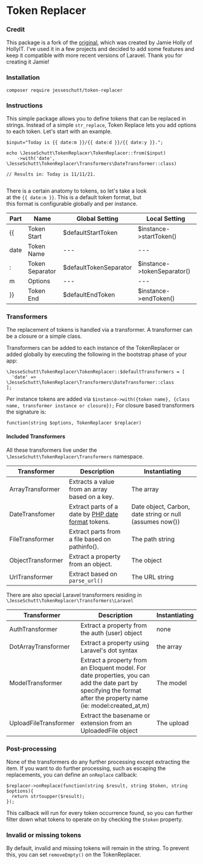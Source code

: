 
# Token Replacer

### Credit
This package is a fork of the [original](https://github.com/HollyIT/token-replacer), which was created by Jamie Holly of HollyIT. I've used it in a few projects and decided to add some features and keep it compatible with more recent versions of Laravel. Thank you for creating it Jamie!

### Installation
    
```
composer require jesseschutt/token-replacer
```

### Instructions

This simple package allows you to define tokens that can be replaced in strings. Instead of a simple `str_replace`, Token Replace lets you add options to each token. Let's start with an example.

```  
$input="Today is {{ date:m }}/{{ date:d }}/{{ date:y }}.";  
  
echo \JesseSchutt\TokenReplacer\TokenReplacer::from($input)  
    ->with('date',  \JesseSchutt\TokenReplacer\Transformers\DateTransformer::class)  
      
// Results in: Today is 11/11/21.      
  
```  

There is a certain anatomy to tokens, so let's take a look  
at the `{{ date:m }}`. This is a default token format, but  
this format is configurable globally and per instance.

| Part |  Name | Global Setting  | Local Setting
|--|--|--|--|
| {{ | Token Start | $defaultStartToken | $instance->startToken() |
| date | Token Name | --- |--- |
| : | Token Separator | $defaultTokenSeparator | $instance->tokenSeparator() |
| m | Options | --- | --- |
| }} | Token End | $defaultEndToken | $instance->endToken() |

### Transformers

The replacement of tokens is handled via a transformer. A transformer can be a closure or a simple class.

Transformers can be added to each instance of the TokenReplacer or added globally by executing the following
in the bootstrap phase of your app:

```
\JesseSchutt\TokenReplacer\TokenReplacer::$defaultTransformers = [  
  'date' => \JesseSchutt\TokenReplacer\Transformers\DateTransformer::class  
];
```
Per instance tokens are added via `$instance->with({token name}, {class name, transformer instance or closure});` For closure based transformers the signature is:

```
function(string $options, TokenReplacer $replacer)
``` 

#### Included Transformers
All these transformers live under the `\JesseSchutt\TokenReplacer\Transformers` namespace.

| Transformer | Description | Instantiating |
| --- | --- | -- |
| ArrayTransformer | Extracts a value from an array based on a key.| The array |
| DateTransfomer | Extract parts of a date by [PHP date format](https://www.php.net/manual/en/datetime.format.php) tokens. | Date object, Carbon, date string or null (assumes now()) |
|FileTransformer | Extract parts from a file based on pathinfo(). | The path string |
| ObjectTransformer| Extract a property from an object. | The object |
|UrlTransformer | Extract based on `parse_url()` | The URL string |

There are also special Laravel transformers residing in `\JesseSchutt\TokenReplacer\Transformers\Laravel`

| Transformer | Description | Instantiating |
| --- | --- | -- |
| AuthTransformer | Extract a property from the auth (user) object | none |
| DotArrayTransformer | Extract a property using Laravel's dot syntax | the array |
| ModelTransformer | Extract a property from an Eloquent model. For date properties, you can add the date part by specifying the format after the property name (ie: model:created_at,m) | The model |
| UploadFileTransformer | Extract the basename or extension from an UploadedFile object | The upload |

### Post-processing
None of the transformers do any further processing except extracting the item. If you want to do further processing, such as escaping the replacements, you can define an `onReplace` callback:
```
$replacer->onReplace(function(string $result, string $token, string $options){  
  return strtoupper($result);  
});
```
This callback will run for every token occurrence found, so you can further filter down what tokens
to operate on by checking the `$token` property.

### Invalid or missing tokens
By default, invalid and missing tokens will remain in the string. To prevent this, you can set `removeEmpty()` on the TokenReplacer.
